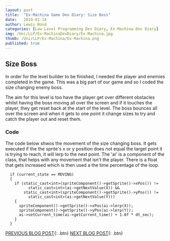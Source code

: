 ```yaml
---
layout: post
title:  "Ex-Machina Game Dev Diary: Size Boss"
date:   2019-01-14
author: Lewis Bond
categories: [Low Level Programming Dev Diary, Ex-Machina Dev Diary]
img: /Uni/LLP/Ex-MachinaDevDiary/Ex-Machina.jpg
thumb: /Uni/LLP/Ex-Machina/Ex-Machina.png
published: true
---
```

<!--more-->

## Size Boss
In order for the level builder to be finished, I needed the player and enemies completed in the game. This was a big part of our game and so I coded the size changing enemy boss. 

The aim for this level is too have the player get over different obstacles whilst having the boss moving all over the screen and if it touches the player, they get reset back at the start of the level. The boss bounces all over the screen and when it gets to one point it change sizes to try and catch the player out and reset them.

### Code

The code below shwos the movement of the size changing boss. It gets executed if the the sprite's x or y position does not equal the target point it is trying to reach, it will lerp to the next point. The 'ai' is a component of the class, that helps with any movement that isn't the player. There is a float that gets increased which is then used a the time percentage of the loop.

~~~
  if (current_state == MOVING)
  {
    if (static_cast<int>(spriteComponent()->getSprite()->xPos()) !=
          static_cast<int>(ai->getNextValue(X)) &&
        static_cast<int>(spriteComponent()->getSprite()->yPos()) !=
          static_cast<int>(ai->getNextValue(Y)))
    {
      spriteComponent()->getSprite()->xPos(ai->lerp(X));
      spriteComponent()->getSprite()->yPos(ai->lerp(Y));
      ai->setCurrent_time(ai->getCurrent_time() + 1.0f * dt_sec);
    }
  }
~~~

[PREVIOUS BLOG POST](https://lbondi7.github.io/low%20level%20programming%20dev%20diary/ex-machina%20dev%20diary/llp-dd-ExMachina-3){: .btn} [NEXT BLOG POST](https://lbondi7.github.io/low%20level%20programming%20dev%20diary/ex-machina%20dev%20diary/llp-dd-ExMachina-5){: .btn}
